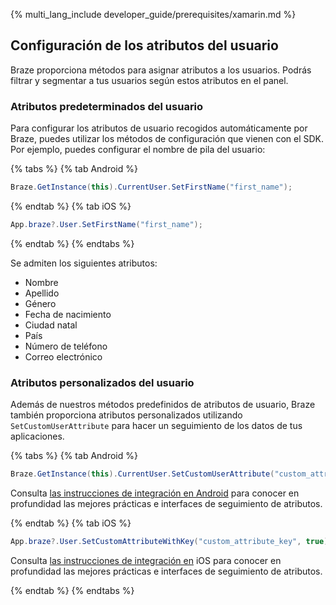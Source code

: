 {% multi_lang_include developer_guide/prerequisites/xamarin.md %}

## Configuración de los atributos del usuario

Braze proporciona métodos para asignar atributos a los usuarios. Podrás filtrar y segmentar a tus usuarios según estos atributos en el panel.

### Atributos predeterminados del usuario

Para configurar los atributos de usuario recogidos automáticamente por Braze, puedes utilizar los métodos de configuración que vienen con el SDK. Por ejemplo, puedes configurar el nombre de pila del usuario:

{% tabs %}
{% tab Android %}
```csharp
Braze.GetInstance(this).CurrentUser.SetFirstName("first_name");
```

{% endtab %}
{% tab iOS %}

```csharp
App.braze?.User.SetFirstName("first_name");
```

{% endtab %}
{% endtabs %}

Se admiten los siguientes atributos:

- Nombre
- Apellido
- Género
- Fecha de nacimiento
- Ciudad natal
- País
- Número de teléfono
- Correo electrónico

### Atributos personalizados del usuario

Además de nuestros métodos predefinidos de atributos de usuario, Braze también proporciona atributos personalizados utilizando `SetCustomUserAttribute` para hacer un seguimiento de los datos de tus aplicaciones.

{% tabs %}
{% tab Android %}
```csharp
Braze.GetInstance(this).CurrentUser.SetCustomUserAttribute("custom_attribute_key", true);
```

Consulta [las instrucciones de integración en Android]({{site.baseurl}}/developer_guide/analytics/setting_user_attributes/?sdktab=android) para conocer en profundidad las mejores prácticas e interfaces de seguimiento de atributos.

{% endtab %}
{% tab iOS %}

```csharp
App.braze?.User.SetCustomAttributeWithKey("custom_attribute_key", true);
```

Consulta [las instrucciones de integración en]({{site.baseurl}}/developer_guide/analytics/setting_user_attributes/?sdktab=swift) iOS para conocer en profundidad las mejores prácticas e interfaces de seguimiento de atributos.

{% endtab %}
{% endtabs %}
